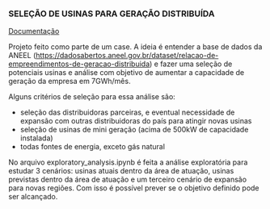 ### SELEÇÃO DE USINAS PARA GERAÇÃO DISTRIBUÍDA

[Documentação](https://edgarflauzino.notion.site/edgarflauzino/lemon-energia-case-de00893434634e249fec143d586ae76c)

Projeto feito como parte de um case. A ideia é entender a base de dados da ANEEL (https://dadosabertos.aneel.gov.br/dataset/relacao-de-empreendimentos-de-geracao-distribuida) e fazer uma seleção de potenciais usinas e análise com objetivo de aumentar a capacidade de geração da empresa em 7GWh/mês.

Alguns critérios de seleção para essa análise são:

- seleção das distribuidoras parceiras, e eventual necessidade de expansão com outras distribuidoras do país para atingir novas usinas
- seleção de usinas de mini geração (acima de 500kW de capacidade instalada)
- todas fontes de energia, exceto gás natural

No arquivo exploratory_analysis.ipynb é feita a análise exploratória para estudar 3 cenários: usinas atuais dentro da área de atuação, usinas previstas dentro da área de atuação e um terceiro cenário de expansão para novas regiões. Com isso é possível prever se o objetivo definido pode ser alcançado.

